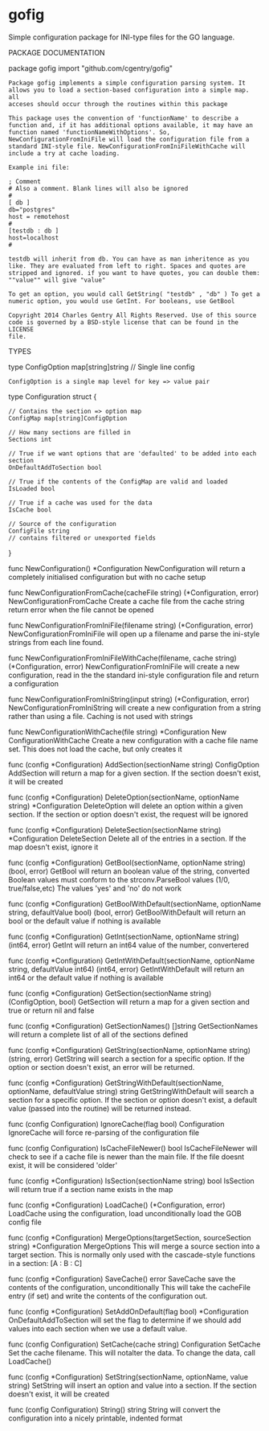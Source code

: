 gofig
=====

Simple configuration package for INI-type files for the GO language.

PACKAGE DOCUMENTATION

package gofig
    import "github.com/cgentry/gofig"

    Package gofig implements a simple configuration parsing system. It
    allows you to load a section-based configuration into a simple map. all
    acceses should occur through the routines within this package

    This package uses the convention of 'functionName' to describe a
    function and, if it has additional options available, it may have an
    function named 'functionNameWithOptions'. So,
    NewConfigurationFromIniFile will load the configuration file from a
    standard INI-style file. NewConfigurationFromIniFileWithCache will
    include a try at cache loading.

    Example ini file:

	; Comment
	# Also a comment. Blank lines will also be ignored
	#
	[ db ]
	db="postgres"
	host = remotehost
	#
	[testdb : db ]
	host=localhost
	#

    testdb will inherit from db. You can have as man inheritence as you
    like. They are evaluated from left to right. Spaces and quotes are
    stripped and ignored. if you want to have quotes, you can double them:
    ""value"" will give "value"

    To get an option, you would call GetString( "testdb" , "db" ) To get a
    numeric option, you would use GetInt. For booleans, use GetBool

    Copyright 2014 Charles Gentry All Rights Reserved. Use of this source
    code is governed by a BSD-style license that can be found in the LICENSE
    file.


TYPES

type ConfigOption map[string]string // Single line config

    ConfigOption is a single map level for key => value pair



type Configuration struct {

    // Contains the section => option map
    ConfigMap map[string]ConfigOption

    // How many sections are filled in
    Sections int

    // True if we want options that are 'defaulted' to be added into each section
    OnDefaultAddToSection bool

    // True if the contents of the ConfigMap are valid and loaded
    IsLoaded bool

    // True if a cache was used for the data
    IsCache bool

    // Source of the configuration
    ConfigFile string
    // contains filtered or unexported fields
}


func NewConfiguration() *Configuration
    NewConfiguration will return a completely initialised configuration but
    with no cache setup


func NewConfigurationFromCache(cacheFile string) (*Configuration, error)
    NewConfigurationFromCache Create a cache file from the cache string
    return error when the file cannot be opened


func NewConfigurationFromIniFile(filename string) (*Configuration, error)
    NewConfigurationFromIniFile will open up a filename and parse the
    ini-style strings from each line found.


func NewConfigurationFromIniFileWithCache(filename, cache string) (*Configuration, error)
    NewConfigurationFromIniFile will create a new configuration, read in the
    the standard ini-style configuration file and return a configuration


func NewConfigurationFromIniString(input string) (*Configuration, error)
    NewConfigurationFromIniString will create a new configuration from a
    string rather than using a file. Caching is not used with strings


func NewConfigurationWithCache(file string) *Configuration
    New ConfigurationWithCache Create a new configuration with a cache file
    name set. This does not load the cache, but only creates it


func (config *Configuration) AddSection(sectionName string) ConfigOption
    AddSection will return a map for a given section. If the section doesn't
    exist, it will be created

func (config *Configuration) DeleteOption(sectionName, optionName string) *Configuration
    DeleteOption will delete an option within a given section. If the
    section or option doesn't exist, the request will be ignored

func (config *Configuration) DeleteSection(sectionName string) *Configuration
    DeleteSection Delete all of the entries in a section. If the map doesn't
    exist, ignore it

func (config *Configuration) GetBool(sectionName, optionName string) (bool, error)
    GetBool will return an boolean value of the string, converted Boolean
    values must conform to the strconv.ParseBool values (1/0,
    true/false,etc) The values 'yes' and 'no' do not work

func (config *Configuration) GetBoolWithDefault(sectionName, optionName string, defaultValue bool) (bool, error)
    GetBoolWithDefault will return an bool or the default value if nothing
    is available

func (config *Configuration) GetInt(sectionName, optionName string) (int64, error)
    GetInt will return an int64 value of the number, convertered

func (config *Configuration) GetIntWithDefault(sectionName, optionName string, defaultValue int64) (int64, error)
    GetIntWithDefault will return an int64 or the default value if nothing
    is available

func (config *Configuration) GetSection(sectionName string) (ConfigOption, bool)
    GetSection will return a map for a given section and true or return nil
    and false

func (config *Configuration) GetSectionNames() []string
    GetSectionNames will return a complete list of all of the sections
    defined

func (config *Configuration) GetString(sectionName, optionName string) (string, error)
    GetString will search a section for a specific option. If the option or
    section doesn't exist, an error will be returned.

func (config *Configuration) GetStringWithDefault(sectionName, optionName, defaultValue string) string
    GetStringWithDefault will search a section for a specific option. If the
    section or option doesn't exist, a default value (passed into the
    routine) will be returned instead.

func (config Configuration) IgnoreCache(flag bool) Configuration
    IgnoreCache will force re-parsing of the configuration file

func (config Configuration) IsCacheFileNewer() bool
    IsCacheFileNewer will check to see if a cache file is newer than the
    main file. If the file doesnt exist, it will be considered 'older'

func (config *Configuration) IsSection(sectionName string) bool
    IsSection will return true if a section name exists in the map

func (config *Configuration) LoadCache() (*Configuration, error)
    LoadCache using the configuration, load unconditionally load the GOB
    config file

func (config *Configuration) MergeOptions(targetSection, sourceSection string) *Configuration
    MergeOptions This will merge a source section into a target section.
    This is normally only used with the cascade-style functions in a
    section: [A : B : C]

func (config *Configuration) SaveCache() error
    SaveCache save the contents of the configuration, unconditionally This
    will take the cacheFile entry (if set) and write the contents of the
    configuration out.

func (config *Configuration) SetAddOnDefault(flag bool) *Configuration
    OnDefaultAddToSection will set the flag to determine if we should add
    values into each section when we use a default value.

func (config Configuration) SetCache(cache string) Configuration
    SetCache Set the cache filename. This will notalter the data. To change
    the data, call LoadCache()

func (config *Configuration) SetString(sectionName, optionName, value string)
    SetString will insert an option and value into a section. If the section
    doesn't exist, it will be created

func (config Configuration) String() string
    String will convert the configuration into a nicely printable, indented
    format



